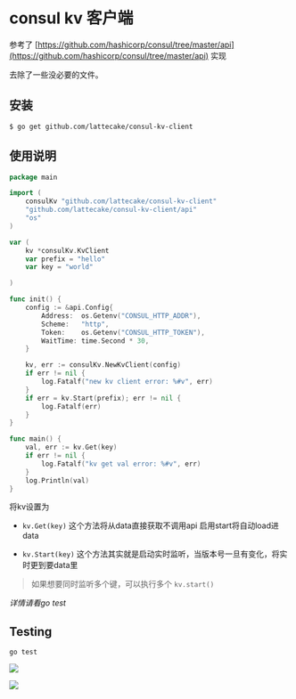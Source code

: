 # consul kv 客户端


参考了 [https://github.com/hashicorp/consul/tree/master/api](https://github.com/hashicorp/consul/tree/master/api) 实现

去除了一些没必要的文件。

## 安装

```
$ go get github.com/lattecake/consul-kv-client
```

## 使用说明

```go
package main

import (
    consulKv "github.com/lattecake/consul-kv-client"
    "github.com/lattecake/consul-kv-client/api"
    "os"
)

var (
    kv *consulKv.KvClient
    var prefix = "hello"
    var key = "world"

)

func init() {
    config := &api.Config{
        Address:  os.Getenv("CONSUL_HTTP_ADDR"),
        Scheme:   "http",
        Token:    os.Getenv("CONSUL_HTTP_TOKEN"),
        WaitTime: time.Second * 30,
    }

    kv, err := consulKv.NewKvClient(config)
    if err != nil {
        log.Fatalf("new kv client error: %#v", err)
    }
    if err = kv.Start(prefix); err != nil {
        log.Fatalf(err)
    }
}

func main() {
    val, err := kv.Get(key)
    if err != nil {
        log.Fatalf("kv get val error: %#v", err)
    }
    log.Println(val)
}

```

将kv设置为

- `kv.Get(key)` 这个方法将从data直接获取不调用api 启用start将自动load进data

- `kv.Start(key)` 这个方法其实就是启动实时监听，当版本号一旦有变化，将实时更到要data里

> 如果想要同时监听多个键，可以执行多个 `kv.start()`

*详情请看go test*

## Testing

`go test`

![](https://ofbudvg4c.qnssl.com//images/2018/06/c9/22/a2/20180603-c4b1802c39542936a2333a83220c9716.jpeg)

![](https://ofbudvg4c.qnssl.com//images/2018/06/b8/23/1f/20180603-c09d8f1a999cfd4311b5f08d238b8a5d.jpeg)


